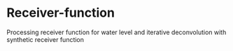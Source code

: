 # Receiver-function
Processing receiver function for water level and iterative deconvolution with synthetic receiver function
